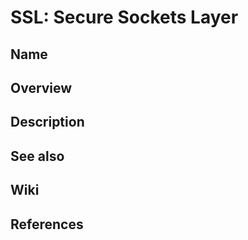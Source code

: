 # SSL: Secure Sockets Layer

## Name

## Overview

## Description

## See also

## Wiki

## References
